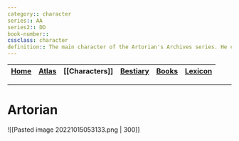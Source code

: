 ```yaml
---
category:: character
series:: AA
series2:: DD
book-number::
cssclass: character
definition:: The main character of the Artorian's Archives series. He cares a lot for those he takes care of and causes mischief everywhere he goes. 
---
```



|  [Home](obsidian://open?file=CAL-Wiki&file=Home) | [Atlas](obsidian://open?file=CAL-Wiki&file=Atlas%2FAtlas) | [[Characters]] | [Bestiary](obsidian://open?file=CAL-Wiki&file=Bestiary%2FBestiary) | [Books](obsidian://open?file=CAL-Wiki&file=Books%2FBooks)| [Lexicon](obsidian://open?file=CAL-Wiki&file=Lexicon%2FLexicon) | 
| -------- | -------|------- | ------------ | --------- | ----------- |

---
# Artorian




![[Pasted image 20221015053133.png | 300]]
